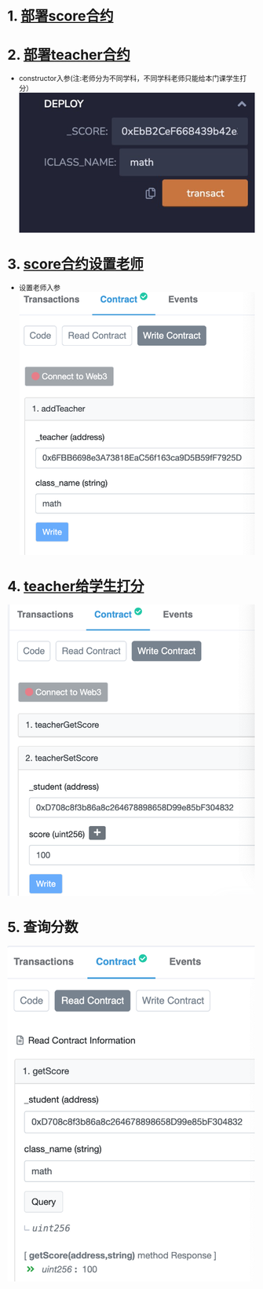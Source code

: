 # 1. [部署score合约](https://rinkeby.etherscan.io/tx/0x9b1eda36f4e74db2634417f74f854eb5a86076bbc827b09bec7953cc907d3ec6)
# 2. [部署teacher合约](https://rinkeby.etherscan.io/tx/0x4f00ee56143cda86f947efca1d324af4d9e21a549479da91949a689a6b82ccf6)
- constructor入参(注:老师分为不同学科，不同学科老师只能给本门课学生打分）
![constructor](./images/constructor.png)
# 3. [score合约设置老师](https://rinkeby.etherscan.io/tx/0xa7a7834bac88001f25d166755e994bdab02e74762f5d7885ea54bbf99ebd31e1)
- 设置老师入参
![setteacher](./images/addteacher.png)
# 4. [teacher给学生打分](https://rinkeby.etherscan.io/tx/0xe2be0c057a764895a87ddfebca5ed5b937c9311da6f431dc33c5a8cf81f2ade2)
![setScore](./images/setscore.png)
# 5. 查询分数
![getscore](./images/getscore.png)

